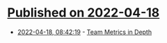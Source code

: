 # [Published on 2022-04-18](index.md)

* [2022-04-18, 08:42:19](https://news.ycombinator.com/item?id=31068580) - [Team Metrics in Depth](https://leanagileintelligenceservices.com/blog-original/team-metrics-in-depth)
